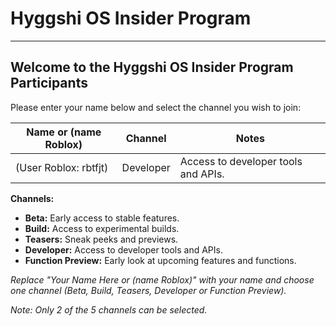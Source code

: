 # Hyggshi OS Insider Program

---

## Welcome to the Hyggshi OS Insider Program Participants

Please enter your name below and select the channel you wish to join:

| Name or (name Roblox)                | Channel        | Notes                |
|--------------------------------------|----------------|----------------------|
| (User Roblox: rbtfjt)                | Developer      |Access to developer tools and APIs.|

**Channels:**
- **Beta:** Early access to stable features.
- **Build:** Access to experimental builds.
- **Teasers:** Sneak peeks and previews.
- **Developer:** Access to developer tools and APIs.
- **Function Preview:** Early look at upcoming features and functions.

*Replace "Your Name Here or (name Roblox)" with your name and choose one channel (Beta, Build, Teasers, Developer or Function Preview).*

*Note: Only 2 of the 5 channels can be selected.*
